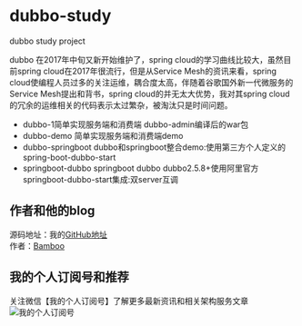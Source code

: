 # dubbo-study
dubbo study  project

dubbo 在2017年中旬又新开始维护了，spring cloud的学习曲线比较大，虽然目前spring cloud在2017年很流行，但是从Service Mesh的资讯来看，spring cloud使编程人员过多的关注运维，耦合度太高，伴随着谷歌国外新一代微服务的Service Mesh提出和背书，spring cloud的并无太大优势，我对其spring cloud的冗余的运维相关的代码表示太过繁杂，被淘汰只是时间问题。

- dubbo-1简单实现服务端和消费端	dubbo-admin编译后的war包	 
- dubbo-demo	简单实现服务端和消费端demo	 
- dubbo-springboot	dubbo和springboot整合demo:使用第三方个人定义的spring-boot-dubbo-start
- springboot-dubbo	springboot dubbo dubbo2.5.8+使用阿里官方springboot-dubbo-start集成:双server互调

## 作者和他的blog
源码地址：我的[GitHub地址](https://github.com/BambooZhang "GitHub")<br>
作者：[Bamboo](http://blog.csdn.net/zjcjava "Bamboo")<br>




## 我的个人订阅号和推荐
关注微信【我的个人订阅号】了解更多最新资讯和相关架构服务文章<br>
![我的个人订阅号](http://img.blog.csdn.net/20170928183434735?watermark/2/text/aHR0cDovL2Jsb2cuY3Nkbi5uZXQvempjamF2YQ==/font/5a6L5L2T/fontsize/400/fill/I0JBQkFCMA==/dissolve/70/gravity/SouthEast)

